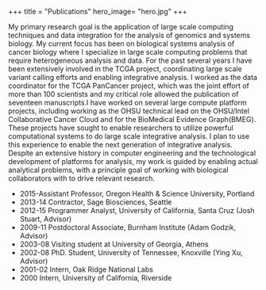 +++
title = "Publications"
hero_image= "hero.jpg"
+++

My primary research goal is the application of large scale computing techniques and data integration for the analysis of genomics and systems biology. My current focus has been on biological systems analysis of cancer biology where I specialize in large scale computing problems that require heterogeneous analysis and data. For the past several years I have been extensively involved in the TCGA project, coordinating large scale variant calling efforts and enabling integrative analysis. I worked as the data coordinator for the TCGA PanCancer project, which was the joint effort of more than 100 scientists and my critical role allowed the publication of seventeen manuscripts.I have worked on several large compute platform projects, including working as the OHSU technical lead on the OHSU/Intel Collaborative Cancer Cloud and for the BioMedical Evidence Graph(BMEG). These projects have sought to enable researchers to utilize powerful computational systems to do large scale integrative analysis. I plan to use this experience to enable the next generation of integrative analysis. Despite an extensive history in computer engineering and the technological development of platforms for analysis, my work is guided by enabling actual analytical problems, with a principle goal of working with biological collaborators with to drive relevant research.

 - 2015-Assistant Professor, Oregon Health & Science University, Portland
 - 2013-14 Contractor, Sage Biosciences, Seattle
 - 2012-15 Programmer Analyst, University of California, Santa Cruz (Josh Stuart, Advisor)
 - 2009-11 Postdoctoral Associate, Burnham Institute (Adam Godzik, Advisor)
 - 2003-08 Visiting student at University of Georgia, Athens
 - 2002-08 PhD. Student, University of Tennessee, Knoxville (Ying Xu, Advisor)
 - 2001-02 Intern, Oak Ridge National Labs
 - 2000 Intern, University of California, Riverside
